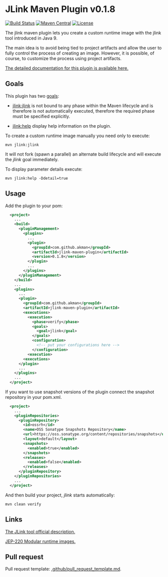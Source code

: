 # JLink Maven Plugin v0.1.8

[![Build Status][travis_badge]][travis_href]
[![Maven Central][central_badge]][central_href]
[![License][license_badge]][license_href]

The jlink maven plugin lets you create a custom runtime image with
the jlink tool introduced in Java 9.

The main idea is to avoid being tied to project artifacts and allow the user
to fully control the process of creating an image. However, it is possible,
of course, to customize the process using project artifacts.

[The detailed documentation for this plugin is available here.][goals]

## Goals

This plugin has two [goals][goals]:

- [jlink:jlink][mojo_jlink] is not bound to any phase within the Maven
lifecycle and is therefore is not automatically executed, therefore
the required phase must be specified explicitly.

- [jlink:help][mojo_help] display help information on the plugin.

To create a custom runtime image manually you need only to execute:

```console
mvn jlink:jlink
```

It will not fork (spawn a parallel) an alternate build lifecycle and
will execute the *jlink* goal immediately.

To display parameter details execute:

```console
mvn jlink:help -Ddetail=true
```

## Usage

Add the plugin to your pom:

```xml
  <project>
    ...
    <build>
      <pluginManagement>
        <plugins>
          ...
          <plugin>
            <groupId>com.github.akman</groupId>
            <artifactId>jlink-maven-plugin</artifactId>
            <version>0.1.8</version>
          </plugin>
          ...
        </plugins>
      </pluginManagement>
    </build>
    ...
    <plugins>
      ...
      <plugin>
        <groupId>com.github.akman</groupId>
        <artifactId>jlink-maven-plugin</artifactId>
        <executions>
          <execution>
            <phase>verify</phase>
            <goals>
              <goal>jlink</goal>
            </goals>
            <configuration>
              <!-- put your configurations here -->
            </configuration>
          <execution>
        <executions>
      </plugin>
      ...
    </plugins>
    ...
  </project>
```

If you want to use snapshot versions of the plugin connect the snapshot
repository in your pom.xml.

```xml
  <project>
    ...
    <pluginRepositories>
      <pluginRepository>
        <id>ossrh</id>
        <name>OSS Sonatype Snapshots Repository</name>
        <url>https://oss.sonatype.org/content/repositories/snapshots</url>
        <layout>default</layout>
        <snapshots>
          <enabled>true</enabled>
        </snapshots>
        <releases>
          <enabled>false</enabled>
        </releases>
      </pluginRepository>
    </pluginRepositories>
    ...
  </project>
```

And then build your project, *jlink* starts automatically:

```console
mvn clean verify
```

## Links

[The JLink tool official description.][jlink]

[JEP-220 Modular runtime images.][jep220]

## Pull request

Pull request template: [.github/pull_request_template.md][pull_request].

[travis_badge]: https://travis-ci.com/akman/jlink-maven-plugin.svg?branch=v0.1.8
[travis_href]: https://travis-ci.com/akman/jlink-maven-plugin
[central_badge]: https://img.shields.io/maven-central/v/com.github.akman/jlink-maven-plugin
[central_href]: https://search.maven.org/artifact/com.github.akman/jlink-maven-plugin
[license_badge]: https://img.shields.io/github/license/akman/jlink-maven-plugin.svg
[license_href]: https://github.com/akman/jlink-maven-plugin/blob/master/LICENSE
[goals]: https://akman.github.io/jlink-maven-plugin/plugin-info.html
[mojo_jlink]: https://akman.github.io/jlink-maven-plugin/jlink-mojo.html
[mojo_help]: https://akman.github.io/jlink-maven-plugin/help-mojo.html
[jlink]: https://docs.oracle.com/en/java/javase/14/docs/specs/man/jlink.html
[jep220]: http://openjdk.java.net/jeps/220
[pull_request]: https://github.com/akman/jlink-maven-plugin/blob/master/.github/pull_request_template.md
